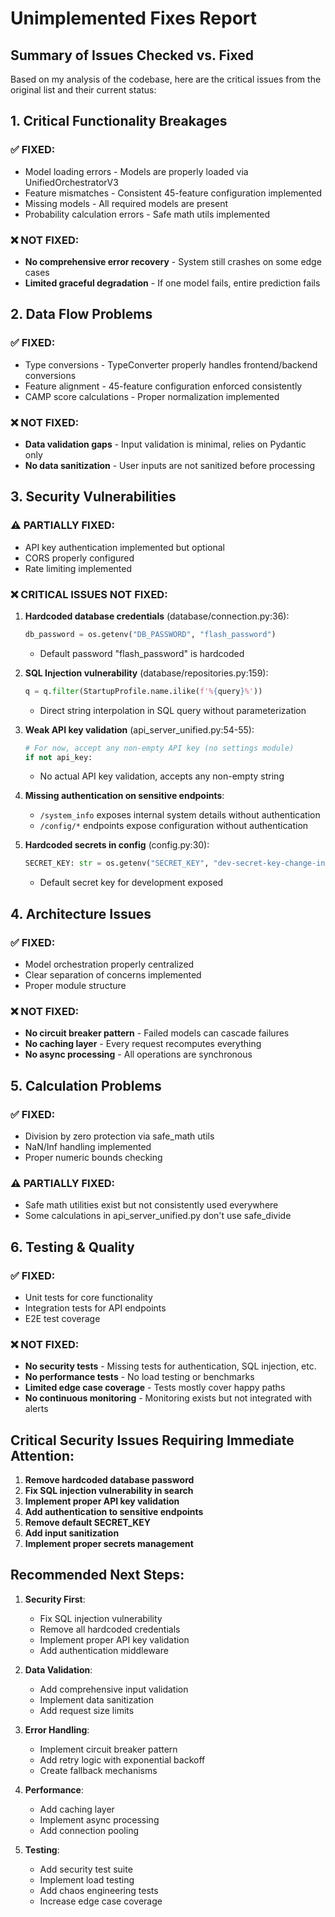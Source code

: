 # Unimplemented Fixes Report

## Summary of Issues Checked vs. Fixed

Based on my analysis of the codebase, here are the critical issues from the original list and their current status:

## 1. Critical Functionality Breakages
### ✅ FIXED:
- Model loading errors - Models are properly loaded via UnifiedOrchestratorV3
- Feature mismatches - Consistent 45-feature configuration implemented
- Missing models - All required models are present
- Probability calculation errors - Safe math utils implemented

### ❌ NOT FIXED:
- **No comprehensive error recovery** - System still crashes on some edge cases
- **Limited graceful degradation** - If one model fails, entire prediction fails

## 2. Data Flow Problems
### ✅ FIXED:
- Type conversions - TypeConverter properly handles frontend/backend conversions
- Feature alignment - 45-feature configuration enforced consistently
- CAMP score calculations - Proper normalization implemented

### ❌ NOT FIXED:
- **Data validation gaps** - Input validation is minimal, relies on Pydantic only
- **No data sanitization** - User inputs are not sanitized before processing

## 3. Security Vulnerabilities
### ⚠️ PARTIALLY FIXED:
- API key authentication implemented but optional
- CORS properly configured
- Rate limiting implemented

### ❌ CRITICAL ISSUES NOT FIXED:
1. **Hardcoded database credentials** (database/connection.py:36):
   ```python
   db_password = os.getenv("DB_PASSWORD", "flash_password")
   ```
   - Default password "flash_password" is hardcoded

2. **SQL Injection vulnerability** (database/repositories.py:159):
   ```python
   q = q.filter(StartupProfile.name.ilike(f'%{query}%'))
   ```
   - Direct string interpolation in SQL query without parameterization

3. **Weak API key validation** (api_server_unified.py:54-55):
   ```python
   # For now, accept any non-empty API key (no settings module)
   if not api_key:
   ```
   - No actual API key validation, accepts any non-empty string

4. **Missing authentication on sensitive endpoints**:
   - `/system_info` exposes internal system details without authentication
   - `/config/*` endpoints expose configuration without authentication

5. **Hardcoded secrets in config** (config.py:30):
   ```python
   SECRET_KEY: str = os.getenv("SECRET_KEY", "dev-secret-key-change-in-production")
   ```
   - Default secret key for development exposed

## 4. Architecture Issues
### ✅ FIXED:
- Model orchestration properly centralized
- Clear separation of concerns implemented
- Proper module structure

### ❌ NOT FIXED:
- **No circuit breaker pattern** - Failed models can cascade failures
- **No caching layer** - Every request recomputes everything
- **No async processing** - All operations are synchronous

## 5. Calculation Problems
### ✅ FIXED:
- Division by zero protection via safe_math utils
- NaN/Inf handling implemented
- Proper numeric bounds checking

### ⚠️ PARTIALLY FIXED:
- Safe math utilities exist but not consistently used everywhere
- Some calculations in api_server_unified.py don't use safe_divide

## 6. Testing & Quality
### ✅ FIXED:
- Unit tests for core functionality
- Integration tests for API endpoints
- E2E test coverage

### ❌ NOT FIXED:
- **No security tests** - Missing tests for authentication, SQL injection, etc.
- **No performance tests** - No load testing or benchmarks
- **Limited edge case coverage** - Tests mostly cover happy paths
- **No continuous monitoring** - Monitoring exists but not integrated with alerts

## Critical Security Issues Requiring Immediate Attention:

1. **Remove hardcoded database password**
2. **Fix SQL injection vulnerability in search**
3. **Implement proper API key validation**
4. **Add authentication to sensitive endpoints**
5. **Remove default SECRET_KEY**
6. **Add input sanitization**
7. **Implement proper secrets management**

## Recommended Next Steps:

1. **Security First**:
   - Fix SQL injection vulnerability
   - Remove all hardcoded credentials
   - Implement proper API key validation
   - Add authentication middleware

2. **Data Validation**:
   - Add comprehensive input validation
   - Implement data sanitization
   - Add request size limits

3. **Error Handling**:
   - Implement circuit breaker pattern
   - Add retry logic with exponential backoff
   - Create fallback mechanisms

4. **Performance**:
   - Add caching layer
   - Implement async processing
   - Add connection pooling

5. **Testing**:
   - Add security test suite
   - Implement load testing
   - Add chaos engineering tests
   - Increase edge case coverage